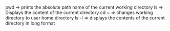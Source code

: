 pwd => prints the absolute path name of the current working directory
ls => Displays the content of the current directory
cd ~ => changes working directory to user home directory
ls -l => displays the contents of the current directory in long format
